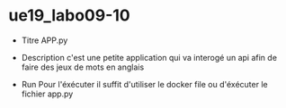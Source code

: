 # ue19_labo09-10

- Titre
APP.py 

- Description
c'est une petite application qui va interogé un api afin de faire des jeux de mots en anglais

- Run
Pour l'éxécuter il suffit d'utiliser le docker file ou d'éxécuter le fichier app.py 

